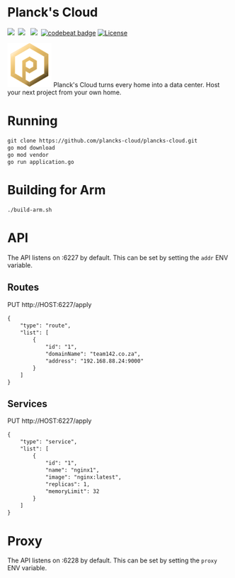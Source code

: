 # Planck's Cloud 


<img src="https://travis-ci.org/plancks-cloud/plancks-cloud.svg?branch=master" />&nbsp;
<img src="https://goreportcard.com/badge/github.com/plancks-cloud/plancks-cloud"> &nbsp;
<a href="https://codeclimate.com/github/plancks-cloud/plancks-cloud/maintainability"><img src="https://api.codeclimate.com/v1/badges/81aff827de3938808c2d/maintainability" /></a>&nbsp;
[![codebeat badge](https://codebeat.co/badges/25407218-e856-4f5e-ac7c-9d045dc0fe5a)](https://codebeat.co/projects/github-com-plancks-cloud-plancks-cloud-master)
[![License](http://img.shields.io/:license-mit-blue.svg?style=flat)](http://badges.mit-license.org)

<img src="docs/logo.png" width="100px" />
Planck's Cloud turns every home into a data center. Host your next project from your own home.


# Running

```
git clone https://github.com/plancks-cloud/plancks-cloud.git
go mod download
go mod vendor
go run application.go

```

# Building for Arm

```
./build-arm.sh
```

# API

The API listens on :6227 by default. This can be set by setting the `addr` ENV variable.

## Routes
PUT http://HOST:6227/apply
```
{
	"type": "route",
	"list": [
		{
			"id": "1",
			"domainName": "team142.co.za",
			"address": "192.168.88.24:9000"
		}		
	]
}
```

## Services
PUT http://HOST:6227/apply
```
{
	"type": "service",
	"list": [
		{
			"id": "1",
			"name": "nginx1",
			"image": "nginx:latest",
			"replicas": 1,
			"memoryLimit": 32
		}		
	]
}
```

# Proxy

The API listens on :6228 by default. This can be set by setting the `proxy` ENV variable.

